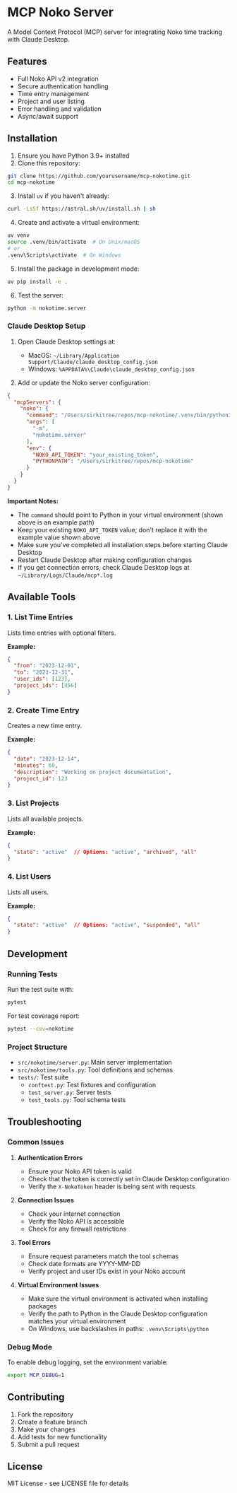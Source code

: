 # MCP Noko Server

A Model Context Protocol (MCP) server for integrating Noko time tracking with Claude Desktop.

## Features

- Full Noko API v2 integration
- Secure authentication handling
- Time entry management
- Project and user listing
- Error handling and validation
- Async/await support

## Installation

1. Ensure you have Python 3.9+ installed
2. Clone this repository:
```bash
git clone https://github.com/yourusername/mcp-nokotime.git
cd mcp-nokotime
```

3. Install `uv` if you haven't already:
```bash
curl -LsSf https://astral.sh/uv/install.sh | sh
```

4. Create and activate a virtual environment:
```bash
uv venv
source .venv/bin/activate  # On Unix/macOS
# or
.venv\Scripts\activate  # On Windows
```

5. Install the package in development mode:
```bash
uv pip install -e .
```

6. Test the server:
```bash
python -m nokotime.server
```

### Claude Desktop Setup

1. Open Claude Desktop settings at:
   - MacOS: `~/Library/Application Support/Claude/claude_desktop_config.json`
   - Windows: `%APPDATA%\Claude\claude_desktop_config.json`

2. Add or update the Noko server configuration:
```json
{
  "mcpServers": {
    "noko": {
      "command": "/Users/sirkitree/repos/mcp-nokotime/.venv/bin/python3",
      "args": [
        "-m",
        "nokotime.server"
      ],
      "env": {
        "NOKO_API_TOKEN": "your_existing_token",
        "PYTHONPATH": "/Users/sirkitree/repos/mcp-nokotime"
      }
    }
  }
}
```

**Important Notes:**
- The `command` should point to Python in your virtual environment (shown above is an example path)
- Keep your existing `NOKO_API_TOKEN` value; don't replace it with the example value shown above
- Make sure you've completed all installation steps before starting Claude Desktop
- Restart Claude Desktop after making configuration changes
- If you get connection errors, check Claude Desktop logs at `~/Library/Logs/Claude/mcp*.log`

## Available Tools

### 1. List Time Entries
Lists time entries with optional filters.

**Example:**
```json
{
  "from": "2023-12-01",
  "to": "2023-12-31",
  "user_ids": [123],
  "project_ids": [456]
}
```

### 2. Create Time Entry
Creates a new time entry.

**Example:**
```json
{
  "date": "2023-12-14",
  "minutes": 60,
  "description": "Working on project documentation",
  "project_id": 123
}
```

### 3. List Projects
Lists all available projects.

**Example:**
```json
{
  "state": "active"  // Options: "active", "archived", "all"
}
```

### 4. List Users
Lists all users.

**Example:**
```json
{
  "state": "active"  // Options: "active", "suspended", "all"
}
```

## Development

### Running Tests

Run the test suite with:
```bash
pytest
```

For test coverage report:
```bash
pytest --cov=nokotime
```

### Project Structure

- `src/nokotime/server.py`: Main server implementation
- `src/nokotime/tools.py`: Tool definitions and schemas
- `tests/`: Test suite
  - `conftest.py`: Test fixtures and configuration
  - `test_server.py`: Server tests
  - `test_tools.py`: Tool schema tests

## Troubleshooting

### Common Issues

1. **Authentication Errors**
   - Ensure your Noko API token is valid
   - Check that the token is correctly set in Claude Desktop configuration
   - Verify the `X-NokoToken` header is being sent with requests

2. **Connection Issues**
   - Check your internet connection
   - Verify the Noko API is accessible
   - Check for any firewall restrictions

3. **Tool Errors**
   - Ensure request parameters match the tool schemas
   - Check date formats are YYYY-MM-DD
   - Verify project and user IDs exist in your Noko account

4. **Virtual Environment Issues**
   - Make sure the virtual environment is activated when installing packages
   - Verify the path to Python in the Claude Desktop configuration matches your virtual environment
   - On Windows, use backslashes in paths: `.venv\Scripts\python`

### Debug Mode

To enable debug logging, set the environment variable:
```bash
export MCP_DEBUG=1
```

## Contributing

1. Fork the repository
2. Create a feature branch
3. Make your changes
4. Add tests for new functionality
5. Submit a pull request

## License

MIT License - see LICENSE file for details
